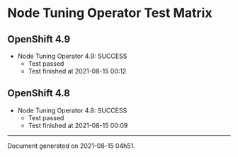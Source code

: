 
Node Tuning Operator Test Matrix
================================

OpenShift 4.9
-------------


* Node Tuning Operator 4.9: SUCCESS
  - Test passed
  - Test finished at 2021-08-15 00:12

OpenShift 4.8
-------------


* Node Tuning Operator 4.8: SUCCESS
  - Test passed
  - Test finished at 2021-08-15 00:09


---
Document generated on 2021-08-15 04h51.
